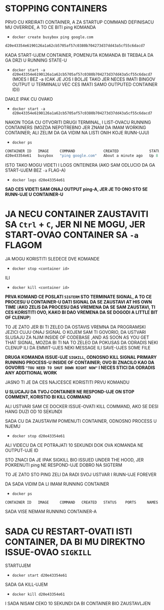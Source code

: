 # STOPPING CONTAINERS

PRVO CU KREIRATI CONTAINER, A ZA STARTUP COMMAND DEFINISACU MU OVERRIDE, A TO CE BITI ping KOMANDA

- `docker create busybox ping google.com`

```c
d20e43354e6190126a1a62cb5705af57c0380b704273d37dd43a5cf55c6dacd7

```

KADA START-UJEM CONTAINER, POMENUTA KOMANDA BI TREBALA DA GA DRZI U RUNNING STATE-U

- `docker start -a d20e43354e6190126a1a62cb5705af57c0380b704273d37dd43a5cf55c6dacd7` (MOES I BEZ -a (CAK JE JOS I BOLJE TAKO JER NECES IMATI BINGOV OUTPUT U TERMINALU VEC CES IMATI SAMO OUTPUTED CONTAINER ID))

DAKLE IPAK CU OVAKO

- `docker start -a d20e43354e6190126a1a62cb5705af57c0380b704273d37dd43a5cf55c6dacd7`

NAKON TOGA CU OTVORITI DRUGI TERMINAL, I LIST-OVACU RUNNING CONTAINERS (MOZDA NEPOTREBNO JER ZNAM DA IMAM WORKING CONTAINER; ALI ZELIM DA GA VIDIM NA LISTI ONIH KOJE RUNN-UJU)

- `docker ps`

```c
CONTAINER ID   IMAGE     COMMAND             CREATED              STATUS         PORTS     NAMES
d20e43354e61   busybox   "ping google.com"   About a minute ago   Up 8 seconds             youthful_jones

```

ISTO TAKO MOGU VIDETI I LOGS ONTEINERA (AKO SAM ODLUCIO DA GA START-UJEM BEZ `-a` FLAG-A)

- `docker logs d20e43354e61`

**SAD CES VIDETI SAM ONAJ OUTPUT ping-A, JER JE TO ONO STO SE RUNN-UJE U CONTAINER-U**

# JA NECU CONTAINER ZAUSTAVITI SA `Ctrl` + `C`, JER NI NE MOGU, JER START-OVAO CONTAINER SA `-a` FLAGOM

JA MOGU KORISTITI SLEDECE DVE KOMANDE

- `docker stop <container id>`

ILI

- `docker kill <container id>`

**PRVA KOMAND CE POSLATI `SIGTERM` STO TERMINATE SIGNAL, A TO CE PROCESU U CONTAINER-U DATI SIGNAL DA SE ZAUSTAVI AT HIS OWN TIME** (**AKO ZELIS DA PROCESU DAS VREMENA DA SE SAM ZAUSTAVI, TI CES KORISTITI OVO, KAKO BI DAO VREMENA DA SE DOGODI A LITTLE BIT OF CLENUP**)

TO JE ZATO JER BI TI ZELEO DA OSTAVIS VREMNA DA PROGRAMSKI JEZICI CUJU ONAJ SIGNAL O KOJEM SAM TI GOVORIO, DA USTVARI SLUSAJU ZA NJIM INSIDE OF CODEBASE ,AND AS SOON AS YOU GET THAT SIGNAL, MOZDA BI TI NA TO ZELEO DA POKUSAS DA ODRADIS NEKI CLENUP ILI DA EMMIT-UJES NEKI MESSAGE ILI SAVE-UJES SOME FILE

**DRUGA KOMANDA ISSUE-UJE `SIGKILL`, ODNOSNO KILL SIGNAL PRIMARY RUNNING PROCESS-U INSIDE OF CONTAINER; OVO BI ZNACILO KAO DA GOVORIS `"TOU NEED TO SHUT DOWN RIGHT NOW"` I NECES STICI DA ODRADIS ANY ADDITIONAL WORK**

JASNO TI JE DA CES NAJCESCE KORISTITI PRVU KOMANDU

**U SLUCAJU DA TVOJ CONTAINER NE RESPOND-UJE ON STOP COMMENT, KORISTIO BI KILL COMMAND**

ALI USTVARI SAM CE DOCKER ISSUE-OVATI KILL COMMAND, AKO SE DESI HANG DUZI OD 10 SEKUNDI

SADA CU DA ZAUSTAVIM POMENUTI CONTAINER, ODNOSNO PROCESS U NJEMU

- `docker stop d20e43354e61`

ALI VIDECU DA CE POTRAJATI 10 SEKUNDI DOK OVA KOMANDA NE OUTPUT-UJE ID

STO ZNACI DA JE IPAK SIGKILL BIO ISSUED UNDER THE HOOD, JER POKRENUTI ping NE RESPOND-UJE DOBRO NA SIGTERM 

TO JE ZATO STO PING ZELI DA RADI SVOJ USTVAR I RUNN-UJE FOREVER

DA SADA VIDIM DA LI IMAM RUNNING CONTAINER

- `docker ps`

```c
CONTAINER ID   IMAGE     COMMAND   CREATED   STATUS    PORTS     NAMES

```

SADA VISE NEMAM RUNNING CONTAINER-A

# SADA CU RESTART-OVATI ISTI CONTAINER, DA BI MU DIREKTNO ISSUE-OVAO `SIGKILL`

STARTUJEM

- `docker start d20e43354e61`

SADA GA KILL-UJEM

- `docker kill d20e43354e61`

I SADA NISAM CEKO 10 SEKUNDI DA BI CONTAINER BIO ZAUSTAVLJEN